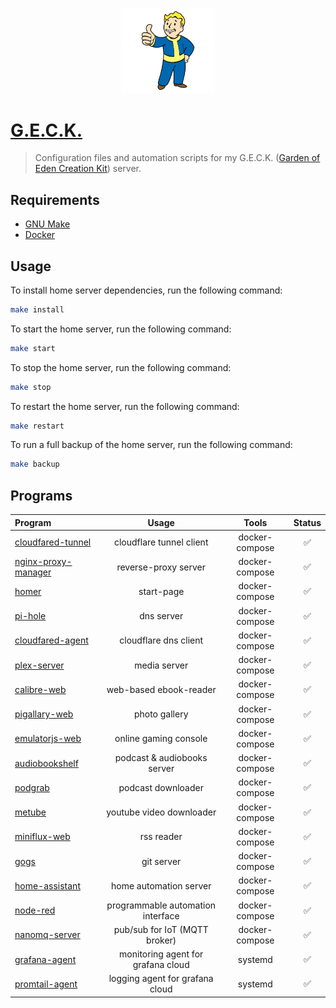 <p align="center">
    <img src="./static/images/vault-boy.webp" width="150">
</p>

# [G.E.C.K.](https://fallout.fandom.com/wiki/geck)
> Configuration files and automation scripts for my G.E.C.K. ([Garden of Eden Creation Kit](https://fallout.fandom.com/wiki/geck)) server.

## Requirements

- [GNU Make](https://www.gnu.org/software/make/)
- [Docker](https://www.docker.com/#)

## Usage
To install home server dependencies, run the following command:
```bash
make install
```

To start the home server, run the following command:
```bash
make start
```

To stop the home server, run the following command:
```bash
make stop
```

To restart the home server, run the following command:
```bash
make restart
```

To run a full backup of the home server, run the following command:
```bash
make backup
```

## Programs

| Program                                                                               | Usage                              | Tools          | Status |
| :------------------------------------------------------------------------------------ | :--------------------------------: | :------------: | :----: |
| [cloudfared-tunnel](https://github.com/cloudflare/cloudflared)                        | cloudflare tunnel client           | docker-compose | ✅ |
| [nginx-proxy-manager](https://nginxproxymanager.com/)                                 | reverse-proxy server               | docker-compose | ✅ |
| [homer](https://github.com/bastienwirtz/homer)                                        | start-page                         | docker-compose | ✅ |
| [pi-hole](https://pi-hole.net/)                                                       | dns server                         | docker-compose | ✅ |
| [cloudfared-agent](https://github.com/cloudflare/cloudflared)                         | cloudflare dns client              | docker-compose | ✅ |
| [plex-server](https://hub.docker.com/r/linuxserver/plex)                              | media server                       | docker-compose | ✅ |
| [calibre-web](https://github.com/janeczku/calibre-web)                                | web-based ebook-reader             | docker-compose | ✅ |
| [pigallary-web](https://bpatrik.github.io/pigallery2/)                                | photo gallery                      | docker-compose | ✅ |
| [emulatorjs-web](https://hub.docker.com/r/linuxserver/emulatorjs)                     | online gaming console              | docker-compose | ✅ |
| [audiobookshelf](https://www.audiobookshelf.org/)                                     | podcast & audiobooks server        | docker-compose | ✅ |
| [podgrab](https://github.com/akhilrex/podgrab)                                        | podcast downloader                 | docker-compose | ✅ |
| [metube](https://github.com/alexta69/metube)                                          | youtube video downloader           | docker-compose | ✅ |
| [miniflux-web](https://miniflux.app/)                                                 | rss reader                         | docker-compose | ✅ |
| [gogs](https://gogs.io/)                                                              | git server                         | docker-compose | ✅ |
| [home-assistant](https://www.home-assistant.io/)                                      | home automation server             | docker-compose | ✅ |
| [node-red](https://nodered.org/)                                                      | programmable automation interface  | docker-compose | ✅ |
| [nanomq-server](https://github.com/emqx/nanomq)                                       | pub/sub for IoT (MQTT broker)      | docker-compose | ✅ |
| [grafana-agent](https://github.com/grafana/agent)                                     | monitoring agent for grafana cloud | systemd        | ✅ |
| [promtail-agent](https://grafana.com/docs/loki/latest/clients/promtail/installation/) | logging agent for grafana cloud    | systemd        | ✅ |

